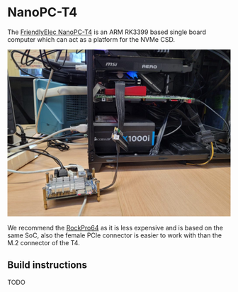 # NanoPC-T4

The [FriendlyElec NanoPC-T4](https://www.friendlyelec.com/index.php?route=product/product&product_id=225) is an ARM RK3399 based single board computer which can act as a platform for the NVMe CSD.

![NanoPC-T4](../../res/pictures/nanopc-t4.jpg)

We recommend the [RockPro64](../rockpro64/README.md) as it is less expensive and is based on the same SoC, also the female PCIe connector is easier to work with than the M.2 connector of the T4.

## Build instructions

TODO